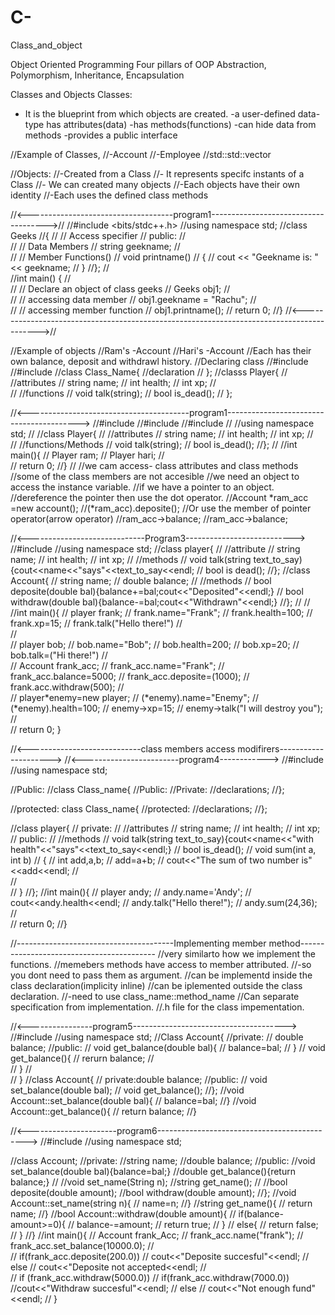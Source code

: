 # C-
Class_and_object

Object Oriented Programming
Four pillars of OOP
Abstraction, Polymorphism, Inheritance, Encapsulation

Classes and Objects
Classes:
- It is the blueprint from which objects are created.
-a user-defined data-type
has attributes(data)
-has methods(functions)
-can hide data from methods
-provides a public interface

//Example of Classes,
//-Account 
//-Employee
//std::std::vector

//Objects:
//-Created from a Class
//- It represents specifc instants of a Class
//- We can created many objects 
//-Each objects have their own identity
//-Each uses the defined class methods


//<------------------------------------program1------------------------------------->//
//#include <bits/stdc++.h> 
//using namespace std; 
//class Geeks 
//{ 
//    // Access specifier 
//    public: 
//  
//    // Data Members 
//    string geekname; 
//  
//    // Member Functions() 
//    void printname() 
//    { 
//       cout << "Geekname is: " << geekname; 
//    } 
//}; 
//  
//int main() { 
//  
//    // Declare an object of class geeks 
//    Geeks obj1; 
//  
//    // accessing data member 
//    obj1.geekname = "Rachu"; 
//  
//    // accessing member function 
//    obj1.printname(); 
//    return 0; 
//} 
//<------------------------------------------------------------------------------------------>//

//Example of objects
//Ram's -Account
//Hari's -Account
//Each has their own balance, deposit and withdrawl history.
//Declaring class
//#include<iostream>
//#include<string>
//class Class_Name{
//declaration
//    };
//classs Player{
//     //attributes
//     string name;
//     int health;
//     int xp;
//    
//     //functions
//     void talk(string);
//     bool is_dead();
// };

//<----------------------------------------program1----------------------------------------->
//#include<iostream>
//#include<string>
//#include<vector>
//
//using namespace std;
//
//class Player{
//    //attributes
//    string name;
//    int health;
//    int xp;
//    
//    //functions/Methods
//    void talk(string);
//    bool is_dead();
//};
//
//int main(){
//    Player ram;
//    Player hari;
//    
//    return 0;
//}
//
//we cam access- class attributes and class methods
//some of the class members are not accesible 
//we need an object to access the instance variable.
//if we have a pointer to an object.
//dereference the pointer then use the dot operator.
//Account *ram_acc =new account();
//(*ram_acc).deposite();
//Or use the member of pointer operator(arrow operator)
//ram_acc->balance;
//ram_acc->balance;


//<-----------------------------Program3--------------------------->
//#include<iostream>
//using namespace std;
//class player{
//    //attribute
//    string name;
//    int health;
//    int xp;
//    //methods
//    void talk(string text_to_say){cout<<name<<"says"<<text_to_say<<endl;
//    bool is dead();
//};
//class Account{
//    string name;
//    double balance;
//    //methods
//    bool deposite(double bal){balance+=bal;cout<<"Deposited"<<endl;}
//    bool withdraw(double bal){balance-=bal;cout<<"Withdrawn"<<endl;}
//};
//
//
//int main(){
//    player frank;
//    frank.name="Frank";
//    frank.health=100;
//    frank.xp=15;
//    frank.talk("Hello there!")
//    
//    
//    player bob;
//    bob.name="Bob";
//    bob.health=200;
//    bob.xp=20;
//    bob.talk=("Hi there!")
//    
//    Account frank_acc;
//    frank_acc.name="Frank";
//    frank_acc.balance=5000;
//    frank_acc.deposite=(1000);
//    frank.acc.withdraw(500);
//    
//    player*enemy=new player;
//    (*enemy).name="Enemy";
//    (*enemy).health=100;
//    enemy->xp=15;
//    enemy->talk("I will destroy you");
//    
//    return 0;
}



//<----------------------------class members access modifirers--------------------->
//<------------------------program4------------>
//#include<iostream>
//using namespace std;


//Public:
//class Class_name{
    //Public:
    //Private:
    //declarations;
    //};
    
//protected: class Class_name{
//protected:
//declarations;
//};

//class player{
//    private:
//        //attributes
//        string name;
//        int health;
//        int xp;
//    public:
//        //methods
//        void talk(string text_to_say){cout<<name<<"with health"<<"says"<<text_to_say<<endl;}
//        bool is_dead();
//        void sum(int a, int b)
//        {
//            int add,a,b;
//            add=a+b;
//            cout<<"The sum of two number is" <<add<<endl;
//            
//            
//        }
//};
//int main(){
//    player andy;
//    andy.name='Andy';
//    cout<<andy.health<<endl;
//    andy.talk("Hello there!");
//    andy.sum(24,36);
//    
//    return 0;
//}

//---------------------------------------Implementing member method------------------------------------------
//very similarto how we implement the functions.
//memebers methods have access to member attributed.
//-so you dont need to pass them as argument.
//can be implementd inside the class declaration(implicity inline)
//can be iplemented outside the class declaration.
//-need to use class_name::method_name
//Can separate specification from implementation.
//.h file for the class impementation.

//<----------------program5-------------------------------------->
//#include<iostream>
//using namespace std;
//Class Account{
//private:
//    double balance;
//public:
//    void get_balance(double bal){
//        balance=bal;
//    }
//    void get_balance(){
//        rerurn balance;
//        
//    }
//    
//    }
//class Account{
//    private:double balance;
//public:
//    void set_balance(double bal);
//    void get_balance();
//};
//void Account::set_balance(double bal){
//    balance=bal;
//}
//void Account::get_balance(){
//    return balance;
//} 


//<----------------------program6--------------------------------------------->
//#include<iostream>
//using namespace std;

//class Account;
//private:
//string name;
//double balance;
//public:
//void set_balance(double bal){balance=bal;}
//double get_balance(){return balance;}
//
//void set_name(String n);
//string get_name();
//
//bool deposite(double amount);
//bool withdraw(double amount);
//};
//void Account::set_name(string n){
//    name=n;
//}
//string get_name(){
//    return name;
//}
//bool Account::withdraw(double amount){
//    if(balance-amount>=0){
//        balance-=amount;
//        return true;
//    }
//    else{
//        return false;
//    }
//}
//int main(){
//    Account frank_Acc;
//    frank_acc.name("frank");
//    frank_acc.set_balance(10000.0);
//    
//    if(frank_acc.deposite(200.0))
//        cout<<"Deposite succesful"<<endl;
//    else
//        cout<<"Deposite not accepted<<endl;
//        
//    if (frank_acc.withdraw(5000.0))
//            if(frank_acc.withdraw(7000.0))
//cout<<"Withdraw succesful"<<endl;
//   else
//    cout<<"Not enough fund"<<endl;
//                }
